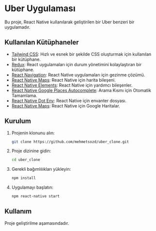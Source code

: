# Uber Uygulaması

Bu proje, React Native kullanılarak geliştirilen bir Uber benzeri bir uygulamadır. 

## Kullanılan Kütüphaneler

- [Tailwind CSS](https://tailwindcss.com/): Hızlı ve esnek bir şekilde CSS oluşturmak için kullanılan bir kütüphane.
- [Redux](https://redux.js.org/): React uygulamaları için durum yönetimini kolaylaştıran bir kütüphane.
- [React Navigation](https://reactnavigation.org/): React Native uygulamaları için gezinme çözümü.
- [React Native Maps](https://github.com/react-native-maps/react-native-maps): React Native için harita bileşeni.
- [React Native Elements](https://reactnativeelements.com/): React Native için yardımcı bileşenler.
- [React Native Google Places Autocomplete](https://github.com/FaridSafi/react-native-google-places-autocomplete): Arama Kısmı için Otomatik Tamamlama.
- [React Native Dot Env](https://github.com/goatandsheep/react-native-dotenv): React Native için envanter dosyası.
- [React Native Maps](https://github.com/react-native-maps/react-native-maps): React Native için Google Haritalar.

## Kurulum

1. Projenin klonunu alın:

    ```bash
    git clone https://github.com/mehmetsozd/uber_clone.git
    ```

2. Proje dizinine gidin:

    ```bash
    cd uber_clone
    ```

3. Gerekli bağımlılıkları yükleyin:

    ```bash
    npm install
    ```

4. Uygulamayı başlatın:

    ```bash
    npm react-native start
    ```

## Kullanım

Proje geliştirilme aşamasındadır.
